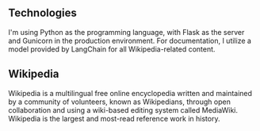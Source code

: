 ## Technologies

I'm using Python as the programming language, with Flask as the server and Gunicorn in the production environment.
For documentation, I utilize a model provided by LangChain for all Wikipedia-related content.

## Wikipedia

Wikipedia is a multilingual free online encyclopedia written and maintained by a community of volunteers, known as Wikipedians, through open collaboration and using a wiki-based editing system called MediaWiki. Wikipedia is the largest and most-read reference work in history.
